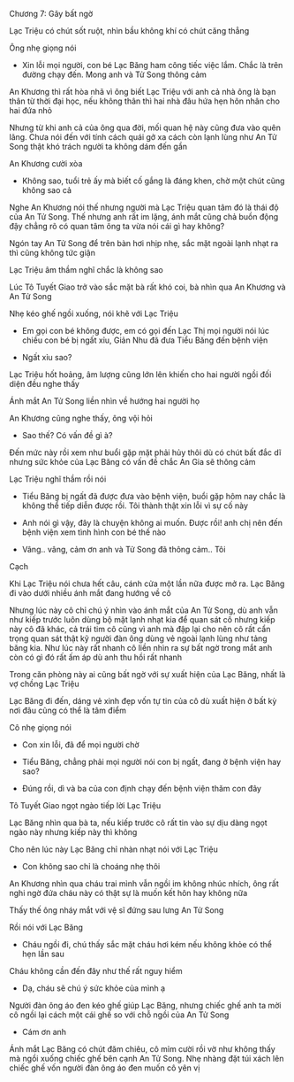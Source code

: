 




Chương 7: Gây bất ngờ

Lạc Triệu có chút sốt ruột, nhìn bầu không khí có chút căng thẳng

Ông nhẹ giọng nói

- Xin lỗi mọi người, con bé Lạc Băng ham công tiếc việc lắm. Chắc là trên đường chạy đến. Mong anh và Tử Song thông cảm

An Khương thì rất hòa nhã vì ông biết Lạc Triệu với anh cả nhà ông là bạn thân từ thời đại học, nếu không thân thì hai nhà đâu hứa hẹn hôn nhân cho hai đứa nhỏ

Nhưng từ khi anh cả của ông qua đời, mối quan hệ này cũng đưa vào quên lãng. Chưa nói đến với tính cách quái gở xa cách còn lạnh lùng như An Tử Song thật khó trách người ta không dám đến gần

An Khương cười xòa

- Không sao, tuổi trẻ ấy mà biết cố gắng là đáng khen, chờ một chút cũng không sao cả

Nghe An Khương nói thế nhưng người mà Lạc Triệu quan tâm đó là thái độ của An Tử Song. Thế nhưng anh rất im lặng, ánh mắt cũng chả buồn động đậy chẳng rõ có quan tâm ông ta vừa nói cái gì hay không?

Ngón tay An Tử Song để trên bàn hơi nhịp nhẹ, sắc mặt ngoài lạnh nhạt ra thì cũng không tức giận


Lạc Triệu âm thầm nghĩ chắc là không sao

Lúc Tô Tuyết Giao trở vào sắc mặt bà rất khó coi, bà nhìn qua An Khương và An Tử Song

Nhẹ kéo ghế ngồi xuống, nói khẽ với Lạc Triệu

- Em gọi con bé không được, em có gọi đến Lạc Thị mọi người nói lúc chiều con bé bị ngất xỉu, Giản Nhu đã đưa Tiểu Băng đến bệnh viện

- Ngất xỉu sao?

Lạc Triệu hốt hoảng, âm lượng cũng lớn lên khiến cho hai người ngồi đối diện đều nghe thấy

Ánh mắt An Tử Song liền nhìn về hướng hai người họ

An Khương cũng nghe thấy, ông vội hỏi

- Sao thế? Có vấn đề gì à?

Đến mức này rồi xem như buổi gặp mặt phải hủy thôi dù có chút bất đắc dĩ nhưng sức khỏe của Lạc Băng có vấn đề chắc An Gia sẽ thông cảm

Lạc Triệu nghĩ thầm rồi nói

- Tiểu Băng bị ngất đã được đưa vào bệnh viện, buổi gặp hôm nay chắc là không thể tiếp diễn được rồi. Tôi thành thật xin lỗi vì sự cố này

- Anh nói gì vậy, đây là chuyện không ai muốn. Được rồi! anh chị nên đến bệnh viện xem tình hình con bé thế nào

- Vâng.. vâng, cảm ơn anh và Tử Song đã thông cảm.. Tôi


Cạch

Khi Lạc Triệu nói chưa hết câu, cánh cửa một lần nữa được mở ra. Lạc Băng đi vào dưới nhiều ánh mắt đang hướng về cô

Nhưng lúc này cô chỉ chú ý nhìn vào ánh mắt của An Tử Song, dù anh vẫn như kiếp trước luôn dùng bộ mặt lạnh nhạt kia để quan sát cô nhưng kiếp này cô đã khác, cả trái tim cô cũng vì anh mà đập lại cho nên cô rất cẩn trọng quan sát thật kỹ người đàn ông dùng vẻ ngoài lạnh lùng như tảng băng kia. Như lúc này rất nhanh cô liền nhìn ra sự bất ngờ trong mắt anh còn có gì đó rất ấm áp dù anh thu hồi rất nhanh

Trong căn phòng này ai cũng bất ngờ với sự xuất hiện của Lạc Băng, nhất là vợ chồng Lạc Triệu

Lạc Băng đi đến, dáng vẻ xinh đẹp vốn tự tin của cô dù xuất hiện ở bất kỳ nơi đâu cũng có thể là tâm điểm

Cô nhẹ giọng nói

- Con xin lỗi, đã để mọi người chờ

- Tiểu Băng, chẳng phải mọi người nói con bị ngất, đang ở bệnh viện hay sao?

- Đúng rồi, dì và ba của con định chạy đến bệnh viện thăm con đây

Tô Tuyết Giao ngọt ngào tiếp lời Lạc Triệu

Lạc Băng nhìn qua bà ta, nếu kiếp trước cô rất tin vào sự dịu dàng ngọt ngào này nhưng kiếp này thì không

Cho nên lúc này Lạc Băng chỉ nhàn nhạt nói với Lạc Triệu

- Con không sao chỉ là choáng nhẹ thôi

An Khương nhìn qua cháu trai mình vẫn ngồi im không nhúc nhích, ông rất nghi ngờ đứa cháu này có thật sự là muốn kết hôn hay không nữa

Thấy thế ông nháy mắt với vệ sĩ đứng sau lưng An Tử Song

Rồi nói với Lạc Băng

- Cháu ngồi đi, chú thấy sắc mặt cháu hơi kém nếu không khỏe có thể hẹn lần sau

Cháu không cần đến đây như thế rất nguy hiểm

- Dạ, cháu sẽ chú ý sức khỏe của mình ạ

Người đàn ông áo đen kéo ghế giúp Lạc Băng, nhưng chiếc ghế anh ta mời cô ngồi lại cách một cái ghế so với chỗ ngồi của An Tử Song

- Cám ơn anh

Ánh mắt Lạc Băng có chút đăm chiêu, cô mỉm cười rồi vờ như không thấy mà ngồi xuống chiếc ghế bên cạnh An Tử Song. Nhẹ nhàng đặt túi xách lên chiếc ghế vốn người đàn ông áo đen muốn cô yên vị




